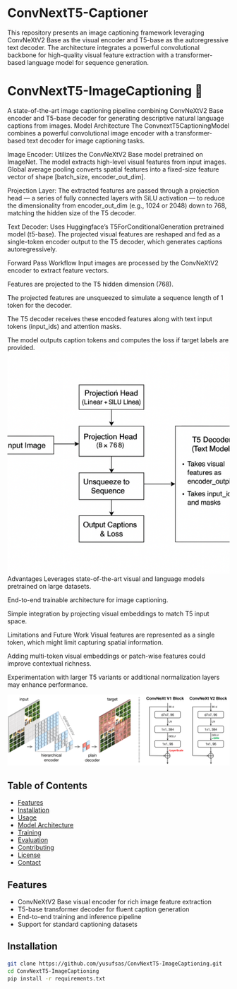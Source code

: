 # ConvNextT5-Captioner
This repository presents an image captioning framework leveraging ConvNeXtV2 Base as the visual encoder and T5-base as the autoregressive text decoder. The architecture integrates a powerful convolutional backbone for high-quality visual feature extraction with a transformer-based language model for sequence generation.


# ConvNextT5-ImageCaptioning 🚀

A state-of-the-art image captioning pipeline combining ConvNeXtV2 Base encoder and T5-base decoder for generating descriptive natural language captions from images.
Model Architecture
The ConvnextT5CaptioningModel combines a powerful convolutional image encoder with a transformer-based text decoder for image captioning tasks.

Image Encoder:
Utilizes the ConvNeXtV2 Base model pretrained on ImageNet. The model extracts high-level visual features from input images. Global average pooling converts spatial features into a fixed-size feature vector of shape [batch_size, encoder_out_dim].

Projection Layer:
The extracted features are passed through a projection head — a series of fully connected layers with SiLU activation — to reduce the dimensionality from encoder_out_dim (e.g., 1024 or 2048) down to 768, matching the hidden size of the T5 decoder.

Text Decoder:
Uses Huggingface’s T5ForConditionalGeneration pretrained model (t5-base). The projected visual features are reshaped and fed as a single-token encoder output to the T5 decoder, which generates captions autoregressively.

Forward Pass Workflow
Input images are processed by the ConvNeXtV2 encoder to extract feature vectors.

Features are projected to the T5 hidden dimension (768).

The projected features are unsqueezed to simulate a sequence length of 1 token for the decoder.

The T5 decoder receives these encoded features along with text input tokens (input_ids) and attention masks.

The model outputs caption tokens and computes the loss if target labels are provided.
![Proje Görseli](project_image.png)
Advantages
Leverages state-of-the-art visual and language models pretrained on large datasets.

End-to-end trainable architecture for image captioning.

Simple integration by projecting visual embeddings to match T5 input space.

Limitations and Future Work
Visual features are represented as a single token, which might limit capturing spatial information.

Adding multi-token visual embeddings or patch-wise features could improve contextual richness.

Experimentation with larger T5 variants or additional normalization layers may enhance performance.

![Proje Görseli](vision_image.png)

## Table of Contents
- [Features](#features)
- [Installation](#installation)
- [Usage](#usage)
- [Model Architecture](#model-architecture)
- [Training](#training)
- [Evaluation](#evaluation)
- [Contributing](#contributing)
- [License](#license)
- [Contact](#contact)

## Features
- ConvNeXtV2 Base visual encoder for rich image feature extraction  
- T5-base transformer decoder for fluent caption generation  
- End-to-end training and inference pipeline  
- Support for standard captioning datasets

## Installation
```bash
git clone https://github.com/yusufsas/ConvNextT5-ImageCaptioning.git
cd ConvNextT5-ImageCaptioning
pip install -r requirements.txt
